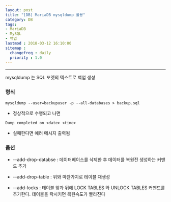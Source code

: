 ```yaml
---
layout: post
title: "[DB] MariaDB mysqldump 활용"
category: DB
tags:
- MariaDB
- MySQL
- 백업
lastmod : 2018-03-12 16:10:00
sitemap :
  changefreq : daily
  priority : 1.0
---
```


***

mysqldump 는 SQL 포멧의 텍스트로 백업 생성

<!--미리보기-->

### 형식

```
mysqldump --user=backupuser -p --all-databases > backup.sql
```

- 정상적으로 수행되고 나면 

```
Dump completed on <date> <time>
```

- 실패한다면 에러 메시지 출력됨


### 옵션

- --add-drop-databse : 데이터베이스를 삭제한 후 데이터를 복원전 생성하는 커맨드 추가

- --add-drop-table : 위와 마찬가지로 테이블 재생성

- --add-locks : 테이블 앞과 뒤에 LOCK TABLES 와 UNLOCK TABLES 커맨드를 추가한다. 테이블을 락시키면 복원속도가 빨라진다

